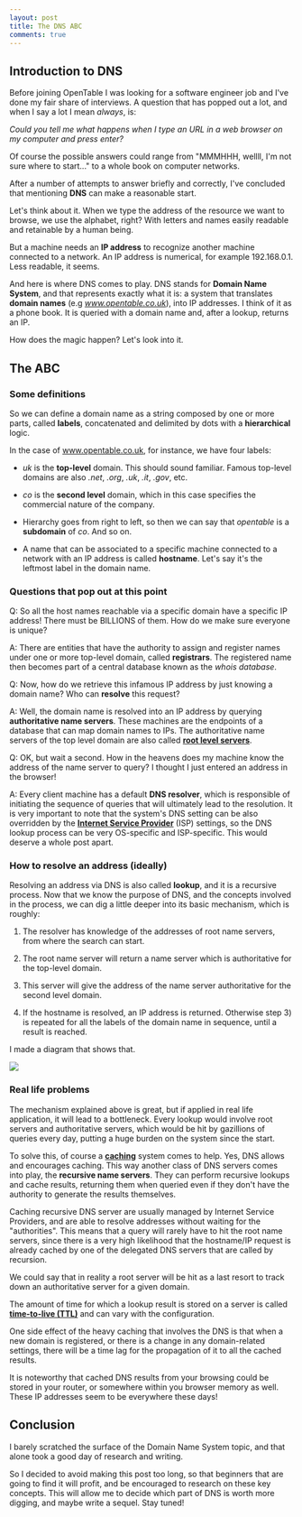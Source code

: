 ```yaml
---
layout: post
title: The DNS ABC
comments: true
---
```


## Introduction to DNS ##

Before joining OpenTable I was looking for a software engineer job and I've done my fair share of interviews. A question that has popped out a lot, and when I say a lot I mean *always*, is:

*Could you tell me what happens when I type an URL in a web browser on my computer and press enter?*

Of course the possible answers could range from "MMMHHH, wellll, I'm not sure where to start..." to a whole book on computer networks.

After a number of attempts to answer briefly and correctly, I've concluded that mentioning **DNS** can make a reasonable start.

<!--more-->

Let's think about it. When we type the address of the resource we want to browse, we use the alphabet, right? With letters and names easily readable and retainable by a human being.

But a machine needs an **IP address** to recognize another machine connected to a network. An IP address is numerical, for example 192.168.0.1. Less readable, it seems.

And here is where DNS comes to play. DNS stands for **Domain Name System**, and that represents exactly what it is: a system that translates **domain names** (e.g *www.opentable.co.uk*), into IP addresses. I think of it as a phone book. It is queried with a domain name and, after a lookup, returns an IP.

How does the magic happen? Let's look into it.

## The ABC ##

### Some definitions ###

So we can define a domain name as a string composed by one or more parts, called **labels**, concatenated and delimited by dots with a **hierarchical** logic.

In the case of www.opentable.co.uk, for instance, we have four labels:

- *uk* is the **top-level** domain. This should sound familiar. Famous top-level domains are also *.net*, *.org*, *.uk*, *.it*, *.gov*, etc.

- *co* is the **second level** domain, which in this case specifies the commercial nature of the company.

- Hierarchy goes from right to left, so then we can say that *opentable* is a **subdomain** of *co*. And so on.

- A name that can be associated to a specific machine connected to a network with an IP address is called **hostname**. Let's say it's the leftmost label in the domain name.

### Questions that pop out at this point ###

Q: So all the host names reachable via a specific domain have a specific IP address! There must be BILLIONS of them. How do we make sure everyone is unique?

A: There are entities that have the authority to assign and register names under one or more top-level domain, called **registrars**. The registered name then becomes part of a central database known as the *whois database*.

Q: Now, how do we retrieve this infamous IP address by just knowing a domain name? Who can **resolve** this request?

A: Well, the domain name is resolved into an IP address by querying **authoritative name servers**. These machines are the endpoints of a database that can map domain names to IPs. The authoritative name servers of the top level domain are also called [**root level servers**](https://www.iana.org/domains/root/servers).

Q: OK, but wait a second. How in the heavens does my machine know the address of the name server to query? I thought I just entered an address in the browser!

A: Every client machine has a default **DNS resolver**, which is responsible of initiating the sequence of queries that will ultimately lead to the resolution.
It is very important to note that the system's DNS setting can be also overridden by the [**Internet Service Provider**](http://www.ispreview.co.uk/list.shtml) (ISP) settings, so the DNS lookup process can be very OS-specific and ISP-specific. This would deserve a whole post apart.

 
### How to resolve an address (ideally) ###

Resolving an address via DNS is also called **lookup**, and it is a recursive process. Now that we know the purpose of DNS, and the concepts involved in the process, we can dig a little deeper into its basic mechanism, which is roughly:

1. The resolver has knowledge of the addresses of root name servers, from where the search can start.

2. The root name server will return a name server which is authoritative for the top-level domain.

3. This server will give the address of the name server authoritative for the second level domain.

4. If the hostname is resolved, an IP address is returned. Otherwise step 3) is repeated for all the labels of the domain name in sequence, until a result is reached.

I made a diagram that shows that.

<img src="http://federicomaffei.github.io/public/images/dnsbasic.jpg" class="center-image"></img>

### Real life problems ###

The mechanism explained above is great, but if applied in real life application, it will lead to a bottleneck. Every lookup would involve root servers and authoritative servers, which would be hit by gazillions of queries every day, putting a huge burden on the system since the start.

To solve this, of course a [**caching**](http://blog.catchpoint.com/2014/07/15/world-dns-cache-king/) system comes to help. Yes, DNS allows and encourages caching. This way another class of DNS servers comes into play, the **recursive name servers**. They can perform recursive lookups and cache results, returning them when queried even if they don't have the authority to generate the results themselves.

Caching recursive DNS server are usually managed by Internet Service Providers, and are able to resolve addresses without waiting for the "authorities". This means that a query will rarely have to hit the root name servers, since there is a very high likelihood that the hostname/IP request is already cached by one of the delegated DNS servers that are called by recursion.

We could say that in reality a root server will be hit as a last resort to track down an authoritative server for a given domain.

The amount of time for which a lookup result is stored on a server is called [**time-to-live (TTL)**](http://en.wikipedia.org/wiki/Time_to_live) and can vary with the configuration.

One side effect of the heavy caching that involves the DNS is that when a new domain is registered, or there is a change in any domain-related settings, there will be a time lag for the propagation of it to all the cached results.

It is noteworthy that cached DNS results from your browsing could be stored in your router, or somewhere within you browser memory as well. These IP addresses seem to be everywhere these days!

## Conclusion ##

I barely scratched the surface of the Domain Name System topic, and that alone took a good day of research and writing.

So I decided to avoid making this post too long, so that beginners that are going to find it will profit, and be encouraged to research on these key concepts. This will allow me to decide which part of DNS is worth more digging, and maybe write a sequel. Stay tuned!